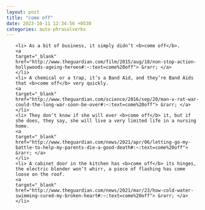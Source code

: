 ```yaml
---
layout: post
title: "come off"
date: 2023-10-11 12:34:56 +0530
categories: auto-phrasalverbs
---
```

<ol>

    <li> As a bit of business, it simply didn’t <b>come off</b>.
    <a 
    target="_blank" 
    href="http://www.theguardian.com/film/2015/aug/18/non-stop-action-hollywoods-ageing-heroes#:~:text=come%20off"> &rarr; </a>
    </li>
    <li> A chemical or a trap, it’s a Band Aid, and they’re Band Aids that <b>come off</b> very quickly.
    <a 
    target="_blank" 
    href="http://www.theguardian.com/science/2016/sep/20/man-v-rat-war-could-the-long-war-soon-be-over#:~:text=come%20off"> &rarr; </a>
    </li>
    <li> They don’t know if she will ever <b>come off</b> it, but if she does, they say, she will live a very limited life in a nursing home.
    <a 
    target="_blank" 
    href="http://www.theguardian.com/news/2021/apr/06/letting-go-my-battle-to-help-my-parents-die-a-good-death#:~:text=come%20off"> &rarr; </a>
    </li>
    <li> A cabinet door in the kitchen has <b>come off</b> its hinges, the electric blender won’t whirr, a piece of flashing has come loose on the roof.
    <a 
    target="_blank" 
    href="http://www.theguardian.com/news/2021/mar/23/how-cold-water-swimming-cured-my-broken-heart#:~:text=come%20off"> &rarr; </a>
    </li>